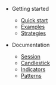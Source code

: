 * Getting started

  * [Quick start](quickstart.md)
  * [Examples](more-pages.md)
  * [Strategies](custom-navbar.md)

* Documentation
  * [Session](session.md)
  * [Candlestick](candlestick.md)
  * [Indicators](indicators.md)
  * [Patterns](patterns.md)